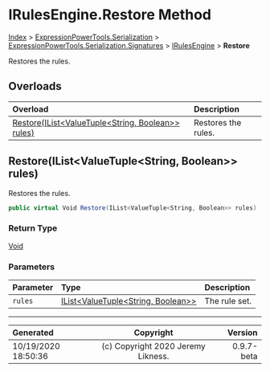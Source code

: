 ﻿# IRulesEngine.Restore Method

[Index](../index.md) > [ExpressionPowerTools.Serialization](ExpressionPowerTools.Serialization.a.md) > [ExpressionPowerTools.Serialization.Signatures](ExpressionPowerTools.Serialization.Signatures.n.md) > [IRulesEngine](ExpressionPowerTools.Serialization.Signatures.IRulesEngine.i.md) > **Restore**

Restores the rules.

## Overloads

| Overload | Description |
| :-- | :-- |
| [Restore(IList&lt;ValueTuple&lt;String, Boolean>> rules)](#restoreilistvaluetuplestring-boolean-rules) | Restores the rules. |
## Restore(IList&lt;ValueTuple&lt;String, Boolean>> rules)

Restores the rules.

```csharp
public virtual Void Restore(IList<ValueTuple<String, Boolean>> rules)
```

### Return Type

 [Void](https://docs.microsoft.com/dotnet/api/system.void) 

### Parameters

| Parameter | Type | Description |
| :-- | :-- | :-- |
| `rules` | [IList&lt;ValueTuple&lt;String, Boolean>>](https://docs.microsoft.com/dotnet/api/system.collections.generic.ilist-1) | The rule set. |



---

| Generated | Copyright | Version |
| :-- | :-: | --: |
| 10/19/2020 18:50:36 | (c) Copyright 2020 Jeremy Likness. | 0.9.7-beta |
